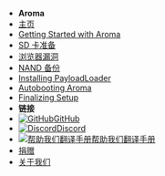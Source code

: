 - **Aroma**
- [主页](../introduction)
- [Getting Started with Aroma](getting-started)
- [SD 卡准备](sd-preparation)
- [浏览器漏洞](browser-exploit)
- [NAND 备份](nand-backup)
- [Installing PayloadLoader](installing-payloadloader)
- [Autobooting Aroma](autobooting)
- [Finalizing Setup](finalizing-setup)
- **链接**
- [![GitHub](https://icongr.am/simple/github.svg?color=808080&size=16)GitHub](https://github.com/hacks-guide/Guide-WiiU)
- [![Discord](https://icongr.am/simple/discord.svg?colored&size=16)Discord](https://discord.gg/C29hYvh)
- [![帮助我们翻译手册](https://icongr.am/material/translate.svg?color=808080&size=16)帮助我们翻译手册](https://hacks-guide.crowdin.com/u/projects/10)
- [捐赠](../donations)
- [关于我们](../about)
